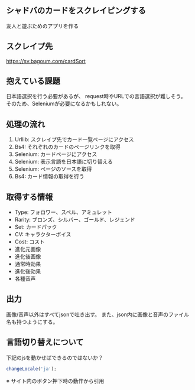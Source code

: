 ## シャドバのカードをスクレイピングする
友人と遊ぶためのアプリを作る

## スクレイプ先
https://sv.bagoum.com/cardSort

## 抱えている課題
日本語選択を行う必要があるが、
request時やURLでの言語選択が難しそう。
そのため、Seleniumが必要になるかもしれない。

## 処理の流れ
1. Urllib: スクレイプ先でカード一覧ページにアクセス
2. Bs4: それぞれのカードのページリンクを取得
3. Selenium: カードページにアクセス
4. Selenium: 表示言語を日本語に切り替える
5. Selenium: ページのソースを取得
6. Bs4: カード情報の取得を行う

## 取得する情報
- Type: フォロワー、スペル、アミュレット
- Rarity: ブロンズ、シルバー、ゴールド、レジェンド
- Set: カードパック
- CV: キャラクターボイス
- Cost: コスト
- 進化元画像
- 進化後画像
- 通常時効果
- 進化後効果
- 各種音声

## 出力
画像/音声以外はすべてjsonで吐き出す。
また、json内に画像と音声のファイル名も持つようにする。

## 言語切り替えについて
下記のjsを動かせばできるのではないか？

~~~ javascript
changeLocale('ja');
~~~
※ サイト内のボタン押下時の動作から引用